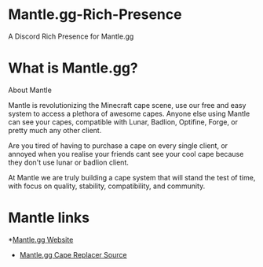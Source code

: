 # Mantle.gg-Rich-Presence
A Discord Rich Presence for Mantle.gg

# What is Mantle.gg?
About Mantle

Mantle is revolutionizing the Minecraft cape scene, use our free and easy system to access a plethora of awesome capes. Anyone else using Mantle can see your capes, compatible with Lunar, Badlion, Optifine, Forge, or pretty much any other client.

Are you tired of having to purchase a cape on every single client, or annoyed when you realise your friends cant see your cool cape because they don't use lunar or badlion client.

At Mantle we are truly building a cape system that will stand the test of time, with focus on quality, stability, compatibility, and community.

# Mantle links
*[Mantle.gg Website](https://mantle.gg)
* [Mantle.gg Cape Replacer Source](https://github.com/sadcenter/mantle)

# 
